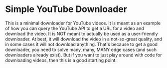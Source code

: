 # Simple YouTube Downloader

This is a minimal downloader for YouTube videos. It is meant as an example of how 
you can query the YouTube API to get a URL for a video and download the video.
It is NOT meant to actually be used as a user-friendly downloader. At best, it will
download the video in a not-so-great quality, and in some cases it will not download 
anything. That's because to get a good downloader, you need to solve many, many, 
MANY edge cases (and such downloaders already exist). But if you want to just play 
around with code for downloading videos, then this is a good starting point.
